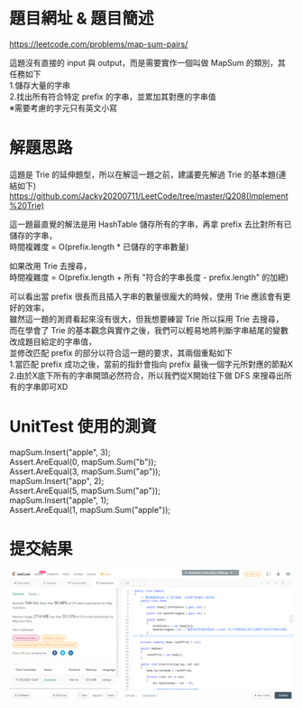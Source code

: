 # 題目網址 & 題目簡述  
https://leetcode.com/problems/map-sum-pairs/  
  
這題沒有直接的 input 與 output，而是需要實作一個叫做 MapSum 的類別，其任務如下  
1.儲存大量的字串  
2.找出所有符合特定 prefix 的字串，並累加其對應的字串值  
※需要考慮的字元只有英文小寫  
  
# 解題思路  
這題是 Trie 的延伸題型，所以在解這一題之前，建議要先解過 Trie 的基本題(連結如下)  
https://github.com/Jacky20200711/LeetCode/tree/master/Q208(Implement%20Trie)  
  
這一題最直覺的解法是用 HashTable 儲存所有的字串，再拿 prefix 去比對所有已儲存的字串，  
時間複雜度 = O(prefix.length * 已儲存的字串數量)  
  
如果改用 Trie 去搜尋，  
時間複雜度 = O(prefix.length + 所有 "符合的字串長度 - prefix.length" 的加總)  
  
可以看出當 prefix 很長而且插入字串的數量很龐大的時候，使用 Trie 應該會有更好的效率，  
雖然這一題的測資看起來沒有很大，但我想要練習 Trie 所以採用 Trie 去搜尋，  
而在學會了 Trie 的基本觀念與實作之後，我們可以輕易地將判斷字串結尾的變數改成題目給定的字串值，  
並修改匹配 prefix 的部分以符合這一題的要求，其兩個重點如下  
1.當匹配 prefix 成功之後，當前的指針會指向 prefix 最後一個字元所對應的節點X  
2.由於X底下所有的字串開頭必然符合，所以我們從X開始往下做 DFS 來搜尋出所有的字串即可XD  
  
# UnitTest 使用的測資  
mapSum.Insert("apple", 3);  
Assert.AreEqual(0, mapSum.Sum("b"));  
Assert.AreEqual(3, mapSum.Sum("ap"));  
mapSum.Insert("app", 2);  
Assert.AreEqual(5, mapSum.Sum("ap"));  
mapSum.Insert("apple", 1);  
Assert.AreEqual(1, mapSum.Sum("apple"));  
  
# 提交結果  
![image](https://raw.githubusercontent.com/Jacky20200711/LeetCode/master/Q677(Map%20Sum%20Pairs)/SuccessShot.PNG)  
&emsp;  
&emsp;  
